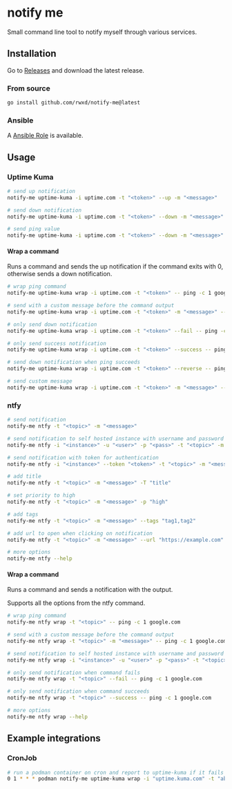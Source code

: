 # notify me

Small command line tool to notify myself through various services.

## Installation

Go to [Releases](https://github.com/rwxd/notify-me/releases) and download the latest release.

### From source

```bash
go install github.com/rwxd/notify-me@latest
```

### Ansible

A [Ansible Role](https://github.com/rwxd/ansible-role-notify_me) is available.

## Usage

### Uptime Kuma

```bash
# send up notification
notify-me uptime-kuma -i uptime.com -t "<token>" --up -m "<message>"

# send down notification
notify-me uptime-kuma -i uptime.com -t "<token>" --down -m "<message>"

# send ping value
notify-me uptime-kuma -i uptime.com -t "<token>" --down -m "<message>" --ping "23"
```

#### Wrap a command

Runs a command and sends the up notification if the command exits with 0, otherwise sends a down notification.

```bash
# wrap ping command
notify-me uptime-kuma wrap -i uptime.com -t "<token>" -- ping -c 1 google.com

# send with a custom message before the command output
notify-me uptime-kuma wrap -i uptime.com -t "<token>" -m "<message>" -- ping -c 1 google.com

# only send down notification
notify-me uptime-kuma wrap -i uptime.com -t "<token>" --fail -- ping -c 1 google.com

# only send success notification
notify-me uptime-kuma wrap -i uptime.com -t "<token>" --success -- ping -c 1 google.com

# send down notification when ping succeeds
notify-me uptime-kuma wrap -i uptime.com -t "<token>" --reverse -- ping -c 1 google.com

# send custom message
notify-me uptime-kuma wrap -i uptime.com -t "<token>" -m "<message>" -- ping -c 1 google.com
```

### ntfy


```bash
# send notification
notify-me ntfy -t "<topic>" -m "<message>"

# send notification to self hosted instance with username and password
notify-me ntfy -i "<instance>" -u "<user>" -p "<pass>" -t "<topic>" -m "<message>"

# send notification with token for authentication
notify-me ntfy -i "<instance>" --token "<token>" -t "<topic>" -m "<message>"

# add title
notify-me ntfy -t "<topic>" -m "<message>" -T "title"

# set priority to high
notify-me ntfy -t "<topic>" -m "<message>" -p "high"

# add tags
notify-me ntfy -t "<topic>" -m "<message>" --tags "tag1,tag2"

# add url to open when clicking on notification
notify-me ntfy -t "<topic>" -m "<message>" --url "https://example.com"

# more options
notify-me ntfy --help
```

#### Wrap a command

Runs a command and sends a notification with the output.

Supports all the options from the ntfy command.

```bash
# wrap ping command
notify-me ntfy wrap -t "<topic>" -- ping -c 1 google.com

# send with a custom message before the command output
notify-me ntfy wrap -t "<topic>" -m "<message>" -- ping -c 1 google.com

# send notification to self hosted instance with username and password
notify-me ntfy wrap -i "<instance>" -u "<user>" -p "<pass>" -t "<topic>" -- ping -c 1 google.com

# only send notification when command fails
notify-me ntfy wrap -t "<topic>" --fail -- ping -c 1 google.com

# only send notification when command succeeds
notify-me ntfy wrap -t "<topic>" --success -- ping -c 1 google.com

# more options
notify-me ntfy wrap --help
```

## Example integrations

### CronJob

```bash
# run a podman container on cron and report to uptime-kuma if it fails
0 1 * * * podman notify-me uptime-kuma wrap -i "uptime.kuma.com" -t "abc" -m "" --only-message -- podman run --rm -ti docker.io/budsybox sh -c "echo 'hello'"
```
